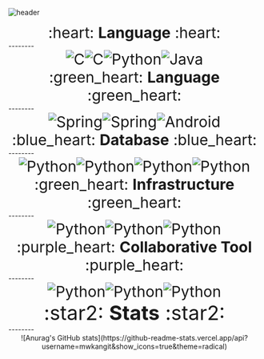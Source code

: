 ![header](https://capsule-render.vercel.app/api?type=wave&color=auto&height=280&section=header&text=MWKANGIT&fontSize=90&textColor=black)




<div align="center" style="font-size:30px;">
  :heart: <strong>Language</strong> :heart:
</div>
--------

<div align="center" style="font-size:30px;"><img alt="C" src ="https://img.shields.io/badge/C-A8B9CC.svg?&style=for-the-badge&logo=C&logoColor=white"/><img alt="C" src ="https://img.shields.io/badge/C++-00599C.svg?&style=for-the-badge&logo=C%2B%2B&logoColor=white"/><img alt="Python" src ="https://img.shields.io/badge/Python-3776AB.svg?&style=for-the-badge&logo=Python&logoColor=white"/><img alt="Java" src ="https://img.shields.io/badge/Java-007396.svg?&style=for-the-badge&logo=Java&logoColor=white"/></div>



<div align="center" style="font-size:30px;">
  :green_heart: <strong>Language</strong> :green_heart:
</div>
--------

<div align="center" style="font-size:30px;"><img alt="Spring" src ="https://img.shields.io/badge/Spring-6DB33F.svg?&style=for-the-badge&logo=Spring&logoColor=white"/><img alt="Spring" src ="https://img.shields.io/badge/Spring Boot-6DB33F.svg?&style=for-the-badge&logo=Spring Boot&logoColor=white"/><img alt="Android" src ="https://img.shields.io/badge/Android-3DDC84.svg?&style=for-the-badge&logo=Android&logoColor=white"/></div>



<div align="center" style="font-size:30px;">
  :blue_heart: <strong>Database</strong> :blue_heart:
</div>
--------

<div align="center" style="font-size:30px;"><img alt="Python" src ="https://img.shields.io/badge/MySQL-4479A1.svg?&style=for-the-badge&logo=MySQL&logoColor=white"/><img alt="Python" src ="https://img.shields.io/badge/SQLite-003B57.svg?&style=for-the-badge&logo=SQLite&logoColor=white"/><img alt="Python" src ="https://img.shields.io/badge/MariaDB-003B57.svg?&style=for-the-badge&logo=MariaDB&logoColor=white"/><img alt="Python" src ="https://img.shields.io/badge/MongoDB-47A248.svg?&style=for-the-badge&logo=MongoDB&logoColor=white"/></div>



<div align="center" style="font-size:30px;">
  :green_heart: <strong>Infrastructure</strong> :green_heart:
</div>
--------

<div align="center" style="font-size:30px;"><img alt="Python" src ="https://img.shields.io/badge/AWS-232F3E.svg?&style=for-the-badge&logo=Amazon AWS&logoColor=white"/><img alt="Python" src ="https://img.shields.io/badge/Github Actions-2088FF.svg?&style=for-the-badge&logo=Github Actions&logoColor=white"/><img alt="Python" src ="https://img.shields.io/badge/Git-F05032.svg?&style=for-the-badge&logo=Git&logoColor=white"/></div>



<div align="center" style="font-size:30px;">
  :purple_heart: <strong>Collaborative Tool</strong> :purple_heart:
</div>
--------

<div align="center" style="font-size:30px;"><img alt="Python" src ="https://img.shields.io/badge/Jira-0052CC.svg?&style=for-the-badge&logo=Jira&logoColor=white"/><img alt="Python" src ="https://img.shields.io/badge/Confluence-172B4D.svg?&style=for-the-badge&logo=Confluence&logoColor=white"/><img alt="Python" src ="https://img.shields.io/badge/Notion-000000.svg?&style=for-the-badge&logo=Notion&logoColor=white"/></div>






<div align="center" style="font-size:40px;">
  :star2: <strong>Stats</strong> :star2:
</div>
--------

<div align="center">![Anurag's GitHub stats](https://github-readme-stats.vercel.app/api?username=mwkangit&show_icons=true&theme=radical)</div>







